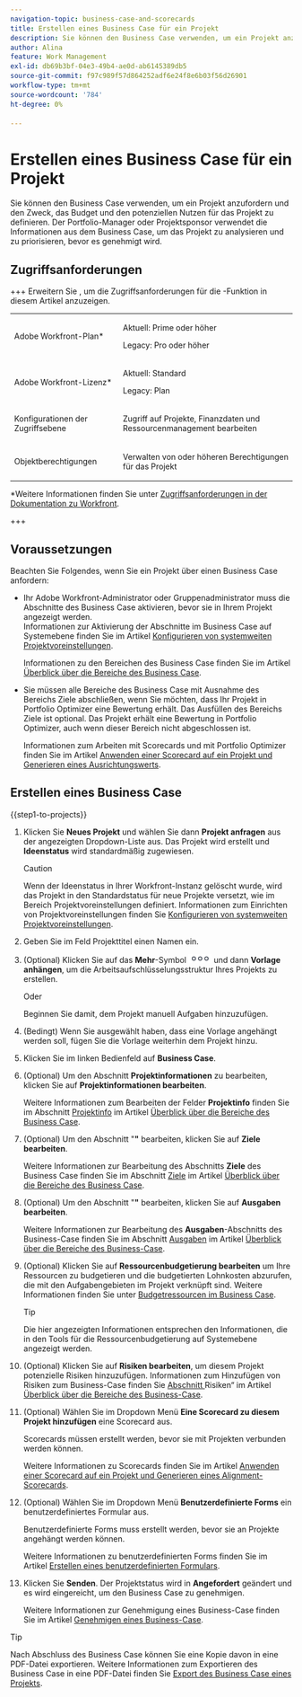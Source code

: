 ```yaml
---
navigation-topic: business-case-and-scorecards
title: Erstellen eines Business Case für ein Projekt
description: Sie können den Business Case verwenden, um ein Projekt anzufordern und den Zweck, das Budget und den potenziellen Nutzen für das Projekt zu definieren. Der Portfolio-Manager oder Projektsponsor verwendet die Informationen aus dem Business Case, um das Projekt zu analysieren und zu priorisieren, bevor es genehmigt wird.
author: Alina
feature: Work Management
exl-id: db69b3bf-04e3-49b4-ae0d-ab6145389db5
source-git-commit: f97c989f57d864252adf6e24f8e6b03f56d26901
workflow-type: tm+mt
source-wordcount: '784'
ht-degree: 0%

---
```


# Erstellen eines Business Case für ein Projekt

<!--Audited: 6/2025-->

Sie können den Business Case verwenden, um ein Projekt anzufordern und den Zweck, das Budget und den potenziellen Nutzen für das Projekt zu definieren. Der Portfolio-Manager oder Projektsponsor verwendet die Informationen aus dem Business Case, um das Projekt zu analysieren und zu priorisieren, bevor es genehmigt wird.

## Zugriffsanforderungen

+++ Erweitern Sie , um die Zugriffsanforderungen für die -Funktion in diesem Artikel anzuzeigen.

<table style="table-layout:auto"> 
 <col> 
 <col> 
 <tbody> 
 <tr> 
   <td role="rowheader"><p>Adobe Workfront-Plan*</p></td> 
   <td> 
   <p>Aktuell: Prime oder höher</p> 
   <p>Legacy: Pro oder höher</p> 
   </td> 
  </tr> 
  <tr> 
   <td role="rowheader"><p>Adobe Workfront-Lizenz*</p></td> 
   <td> 
   <p>Aktuell: Standard </p> 
   <p>Legacy: Plan </p> </td> 
  </tr> 
  <tr> 
   <td role="rowheader"><p>Konfigurationen der Zugriffsebene</p></td> 
   <td> <p>Zugriff auf Projekte, Finanzdaten und Ressourcenmanagement bearbeiten</p>  </td> 
  </tr> 
  <tr> 
   <td role="rowheader"><p>Objektberechtigungen</p></td> 
   <td> <p>Verwalten von oder höheren Berechtigungen für das Projekt</p> </td> 
  </tr> 
 </tbody> 
</table>

*Weitere Informationen finden Sie unter [Zugriffsanforderungen in der Dokumentation zu Workfront](/help/quicksilver/administration-and-setup/add-users/access-levels-and-object-permissions/access-level-requirements-in-documentation.md).

+++

## Voraussetzungen

Beachten Sie Folgendes, wenn Sie ein Projekt über einen Business Case anfordern:

* Ihr Adobe Workfront-Administrator oder Gruppenadministrator muss die Abschnitte des Business Case aktivieren, bevor sie in Ihrem Projekt angezeigt werden.\
  Informationen zur Aktivierung der Abschnitte im Business Case auf Systemebene finden Sie im Artikel [Konfigurieren von systemweiten Projektvoreinstellungen](../../../administration-and-setup/set-up-workfront/configure-system-defaults/set-project-preferences.md).

  Informationen zu den Bereichen des Business Case finden Sie im Artikel [Überblick über die Bereiche des Business Case](../../../manage-work/projects/define-a-business-case/areas-of-business-case.md).

* Sie müssen alle Bereiche des Business Case mit Ausnahme des Bereichs Ziele abschließen, wenn Sie möchten, dass Ihr Projekt in Portfolio Optimizer eine Bewertung erhält. Das Ausfüllen des Bereichs Ziele ist optional. Das Projekt erhält eine Bewertung in Portfolio Optimizer, auch wenn dieser Bereich nicht abgeschlossen ist.

  Informationen zum Arbeiten mit Scorecards und mit Portfolio Optimizer finden Sie im Artikel [Anwenden einer Scorecard auf ein Projekt und Generieren eines Ausrichtungswerts](../../../manage-work/projects/define-a-business-case/apply-scorecard-to-project-to-generate-alignment-score.md).

## Erstellen eines Business Case

{{step1-to-projects}}

1. Klicken Sie **Neues Projekt** und wählen Sie dann **Projekt anfragen** aus der angezeigten Dropdown-Liste aus. Das Projekt wird erstellt und **Ideenstatus** wird standardmäßig zugewiesen.

   >[!CAUTION]
   >
   >Wenn der Ideenstatus in Ihrer Workfront-Instanz gelöscht wurde, wird das Projekt in den Standardstatus für neue Projekte versetzt, wie im Bereich Projektvoreinstellungen definiert. Informationen zum Einrichten von Projektvoreinstellungen finden Sie [Konfigurieren von systemweiten Projektvoreinstellungen](../../../administration-and-setup/set-up-workfront/configure-system-defaults/set-project-preferences.md).

1. Geben Sie im Feld Projekttitel einen Namen ein.
1. (Optional) Klicken Sie auf das **Mehr**-Symbol ![Mehr-Symbol](assets/qs-more-icon-on-an-object.png) und dann **Vorlage anhängen**, um die Arbeitsaufschlüsselungsstruktur Ihres Projekts zu erstellen.

   Oder

   Beginnen Sie damit, dem Projekt manuell Aufgaben hinzuzufügen.

1. (Bedingt) Wenn Sie ausgewählt haben, dass eine Vorlage angehängt werden soll, fügen Sie die Vorlage weiterhin dem Projekt hinzu.
1. Klicken Sie im linken Bedienfeld auf **Business Case**.
1. (Optional) Um den Abschnitt **Projektinformationen** zu bearbeiten, klicken Sie auf **Projektinformationen bearbeiten**. 

   Weitere Informationen zum Bearbeiten der Felder **Projektinfo** finden Sie im Abschnitt [Projektinfo](../../../manage-work/projects/define-a-business-case/areas-of-business-case.md#project-info) im Artikel [Überblick über die Bereiche des Business Case](../../../manage-work/projects/define-a-business-case/areas-of-business-case.md).

1. (Optional) Um den Abschnitt &quot;**&quot;** bearbeiten, klicken Sie auf **Ziele bearbeiten**.

   Weitere Informationen zur Bearbeitung des Abschnitts **Ziele** des Business Case finden Sie im Abschnitt [Ziele](../../../manage-work/projects/define-a-business-case/areas-of-business-case.md#goals) im Artikel [Überblick über die Bereiche des Business Case](../../../manage-work/projects/define-a-business-case/areas-of-business-case.md).

1. (Optional) Um den Abschnitt &quot;**&quot;** bearbeiten, klicken Sie auf **Ausgaben bearbeiten**.

   Weitere Informationen zur Bearbeitung des **Ausgaben**-Abschnitts des Business-Case finden Sie im Abschnitt [Ausgaben](../../../manage-work/projects/define-a-business-case/areas-of-business-case.md#expenses) im Artikel [Überblick über die Bereiche des Business-Case](../../../manage-work/projects/define-a-business-case/areas-of-business-case.md).

1. (Optional) Klicken Sie auf **Ressourcenbudgetierung bearbeiten** um Ihre Ressourcen zu budgetieren und die budgetierten Lohnkosten abzurufen, die mit den Aufgabengebieten im Projekt verknüpft sind. Weitere Informationen finden Sie unter [Budgetressourcen im Business Case](../../../manage-work/projects/define-a-business-case/budget-resources-in-business-case.md).

   >[!TIP]
   >
   >Die hier angezeigten Informationen entsprechen den Informationen, die in den Tools für die Ressourcenbudgetierung auf Systemebene angezeigt werden.

1. (Optional) Klicken Sie auf **Risiken bearbeiten**, um diesem Projekt potenzielle Risiken hinzuzufügen. Informationen zum Hinzufügen von Risiken zum Business-Case finden Sie [&#x200B; Abschnitt &#x200B;](../../../manage-work/projects/define-a-business-case/areas-of-business-case.md#risks)Risiken“ im Artikel [Überblick über die Bereiche des Business-Case](../../../manage-work/projects/define-a-business-case/areas-of-business-case.md).
1. (Optional) Wählen Sie im Dropdown **&#x200B;**&#x200B;Menü **Eine Scorecard zu diesem Projekt hinzufügen** eine Scorecard aus.

   Scorecards müssen erstellt werden, bevor sie mit Projekten verbunden werden können.

   Weitere Informationen zu Scorecards finden Sie im Artikel [Anwenden einer Scorecard auf ein Projekt und Generieren eines Alignment-Scorecards](../../../manage-work/projects/define-a-business-case/apply-scorecard-to-project-to-generate-alignment-score.md).

1. (Optional) Wählen Sie im Dropdown **&#x200B;**&#x200B;Menü **Benutzerdefinierte Forms** ein benutzerdefiniertes Formular aus.

   Benutzerdefinierte Forms muss erstellt werden, bevor sie an Projekte angehängt werden können.

   Weitere Informationen zu benutzerdefinierten Forms finden Sie im Artikel [Erstellen eines benutzerdefinierten Formulars](/help/quicksilver/administration-and-setup/customize-workfront/create-manage-custom-forms/form-designer/design-a-form/design-a-form.md).

1. Klicken Sie **Senden**. Der Projektstatus wird in **Angefordert** geändert und es wird eingereicht, um den Business Case zu genehmigen.

   Weitere Informationen zur Genehmigung eines Business-Case finden Sie im Artikel [Genehmigen eines Business-Case](../../../manage-work/projects/define-a-business-case/approve-business-case.md).


>[!TIP]
>
> Nach Abschluss des Business Case können Sie eine Kopie davon in eine PDF-Datei exportieren. Weitere Informationen zum Exportieren des Business Case in eine PDF-Datei finden Sie [Export des Business Case eines Projekts](/help/quicksilver/manage-work/projects/define-a-business-case/export-business-case.md).


